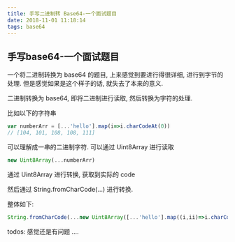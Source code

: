 ```yaml
---
title: 手写二进制转 Base64-一个面试题目
date: 2018-11-01 11:18:14
tags: base64
---
```


## 手写base64-一个面试题目

一个将二进制转换为 base64 的题目, 上来感觉到要进行得很详细, 进行到字节的处理.
但是感觉如果是这个样子的话, 就失去了本来的意义.

二进制转换为 base64, 即将二进制进行读取, 然后转换为字符的处理.

比如以下的字符串

```js
var numberArr = [...'hello'].map(i=>i.charCodeAt(0))
// [104, 101, 108, 108, 111]
```

可以理解成一串的二进制字符.
可以通过 Uint8Array 进行读取

```js
new Uint8Array(...numberArr)
```

通过 Uint8Array 进行转换, 获取到实际的 code

然后通过 String.fromCharCode(...) 进行转换.

整体如下:

```js
String.fromCharCode(...new Uint8Array([...'hello'].map((i,ii)=>i.charCodeAt(0))))
```

todos: 感觉还是有问题 ....
